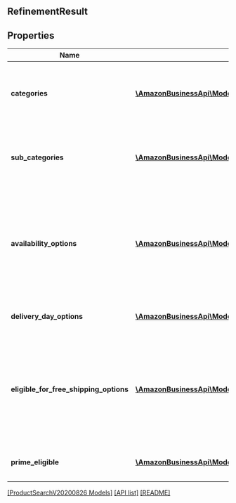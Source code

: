 ## RefinementResult

## Properties

Name | Type | Description | Notes
------------ | ------------- | ------------- | -------------
**categories** | [**\AmazonBusinessApi\Model\ProductSearchV20200826\Category[]**](Category.md) | A list of categories which have matches for the stated search keyword. A category id can sent back in the subsequent request to get a shorter list of more relevant search results. |
**sub_categories** | [**\AmazonBusinessApi\Model\ProductSearchV20200826\SubCategory[]**](SubCategory.md) | A list of sub categories which have matches for given category. A search subcategory Id should be sent back in the next request to get a shorter list of more relevant products. |
**availability_options** | [**\AmazonBusinessApi\Model\ProductSearchV20200826\Availability[]**](Availability.md) | Two availability ids standing for in stock only and include out of stock would appear in the search refinement. Availability Id should be sent as an parameter in the next request to get a more filtered list of products and the availability filtering should return the products whose offers are aligned with the availability ID request passed. |
**delivery_day_options** | [**\AmazonBusinessApi\Model\ProductSearchV20200826\DeliveryDay[]**](DeliveryDay.md) | Two delivery day ids standing for Get It Today and Get It by Tomorrow would appear in the search refinement. |
**eligible_for_free_shipping_options** | [**\AmazonBusinessApi\Model\ProductSearchV20200826\EligibleForFreeShipping[]**](EligibleForFreeShipping.md) | One eligibleForFreeShippingOption Id would appear in the search refinement. EligibleForFreeShippingOption ID should be sent as an parameter in the next request to get a more filtered list of products and this filtering should return the products that are Free shipping by Amazon. |
**prime_eligible** | [**\AmazonBusinessApi\Model\ProductSearchV20200826\PrimeEligible[]**](PrimeEligible.md) | This can be used as a query param which can be used to fetch only prime eligible items. |

[[ProductSearchV20200826 Models]](../) [[API list]](../../Api) [[README]](../../../README.md)
